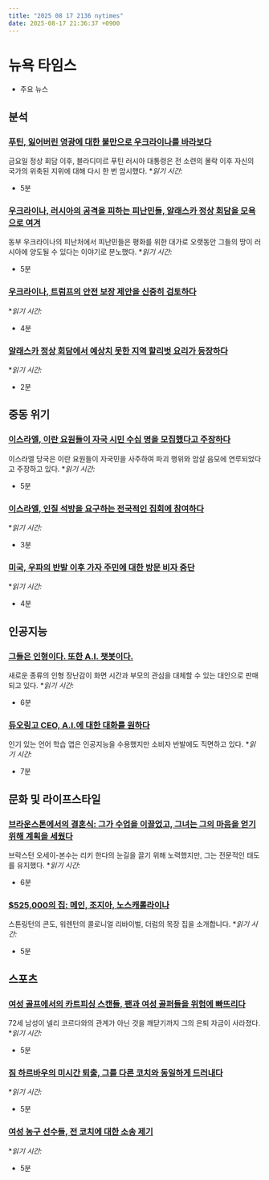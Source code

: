 ```yaml
---
title: "2025 08 17 2136 nytimes"
date: 2025-08-17 21:36:37 +0900
---
```


# 뉴욕 타임스
- 주요 뉴스

## 분석

### [푸틴, 잃어버린 영광에 대한 불만으로 우크라이나를 바라보다](https://www.nytimes.com/2025/08/17/world/europe/russia-ukraine-putin-alaska.html)
금요일 정상 회담 이후, 블라디미르 푸틴 러시아 대통령은 전 소련의 몰락 이후 자신의 국가의 위축된 지위에 대해 다시 한 번 암시했다. **읽기 시간:*
* 5분
### [우크라이나, 러시아의 공격을 피하는 피난민들, 알래스카 정상 회담을 모욕으로 여겨](https://www.nytimes.com/2025/08/17/world/europe/ukraine-evacuation-donetsk.html)
동부 우크라이나의 피난처에서 피난민들은 평화를 위한 대가로 오랫동안 그들의 땅이 러시아에 양도될 수 있다는 이야기로 분노했다. **읽기 시간:*
* 5분
### [우크라이나, 트럼프의 안전 보장 제안을 신중히 검토하다](https://www.nytimes.com/2025/08/17/world/europe/ukraine-security-guarantees-trump-russia.html)
**읽기 시간:*
* 4분
### [알래스카 정상 회담에서 예상치 못한 지역 할리벗 요리가 등장하다](https://www.nytimes.com/2025/08/16/dining/trump-putin-alaska-halibut.html)
**읽기 시간:*
* 2분
## 중동 위기

### [이스라엘, 이란 요원들이 자국 시민 수십 명을 모집했다고 주장하다](https://www.nytimes.com/2025/08/17/world/middleeast/israel-says-iranian-agents-recruited-dozens-of-its-citizens.html)
이스라엘 당국은 이란 요원들이 자국민을 사주하여 파괴 행위와 암살 음모에 연루되었다고 주장하고 있다. **읽기 시간:*
* 5분
### [이스라엘, 인질 석방을 요구하는 전국적인 집회에 참여하다](https://www.nytimes.com/2025/08/17/world/middleeast/israel-rallies-labor-strike.html)
**읽기 시간:*
* 3분
### [미국, 우파의 반발 이후 가자 주민에 대한 방문 비자 중단](https://www.nytimes.com/2025/08/16/us/politics/gaza-visitor-visas-medical-trump-loomer.html)
**읽기 시간:*
* 4분
## 인공지능

### [그들은 인형이다. 또한 A.I. 챗봇이다.](https://www.nytimes.com/2025/08/15/arts/ai-toys-curio-grem.html)
새로운 종류의 인형 장난감이 화면 시간과 부모의 관심을 대체할 수 있는 대안으로 판매되고 있다. **읽기 시간:*
* 6분
### [듀오링고 CEO, A.I.에 대한 대화를 원하다](https://www.nytimes.com/2025/08/17/business/duolingo-luis-von-ahn.html)
인기 있는 언어 학습 앱은 인공지능을 수용했지만 소비자 반발에도 직면하고 있다. **읽기 시간:*
* 7분
## 문화 및 라이프스타일

### [브라운스톤에서의 결혼식: 그가 수업을 이끌었고, 그녀는 그의 마음을 얻기 위해 계획을 세웠다](https://www.nytimes.com/2025/08/15/style/braxton-osei-bonsu-ricky-handa-wedding.html)
브락스턴 오세이-본수는 리키 한다의 눈길을 끌기 위해 노력했지만, 그는 전문적인 태도를 유지했다. **읽기 시간:*
* 6분
### [$525,000의 집: 메인, 조지아, 노스캐롤라이나](https://www.nytimes.com/2025/08/13/realestate/half-million-dollar-homes-maine-georgia-north-carolina.html)
스톤링턴의 콘도, 워렌턴의 콜로니얼 리바이벌, 더럼의 목장 집을 소개합니다. **읽기 시간:*
* 5분
## 스포츠

### [여성 골프에서의 카트피싱 스캔들, 팬과 여성 골퍼들을 위험에 빠뜨리다](https://www.nytimes.com/athletic/6554056/2025/08/15/womens-golf-catfishing-social-media-stalking-cases/)
72세 남성이 넬리 코르다와의 관계가 아닌 것을 깨닫기까지 그의 은퇴 자금이 사라졌다. **읽기 시간:*
* 5분
### [짐 하르바우의 미시간 퇴출, 그를 다른 코치와 동일하게 드러내다](https://www.nytimes.com/athletic/6554056/2025/08/15/womens-golf-catfishing-social-media-stalking-cases/)
**읽기 시간:*
* 5분
### [여성 농구 선수들, 전 코치에 대한 소송 제기](https://www.nytimes.com/athletic/6557880/2025/08/16/wisconsin-marisa-moseley-womens-college-basketball-lawsuit/)
**읽기 시간:*
* 5분